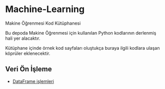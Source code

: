 # Machine-Learning
Makine Öğrenmesi Kod Kütüphanesi

Bu depoda Makine Öğrenmesi için kullanılan Python kodlarının derlenmiş hali yer alacaktır.

Kütüphane içinde örnek kod sayfaları oluştukça buraya ilgili kodlara ulaşan köprüler eklenecektir.

## Veri Ön İşleme
- [DataFrame işlemleri](DataFrame-Operations.ipynb)
